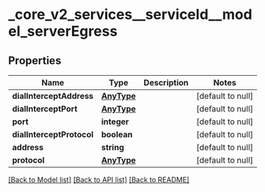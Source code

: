 # _core_v2_services__serviceId__model_serverEgress

## Properties
Name | Type | Description | Notes
------------ | ------------- | ------------- | -------------
**dialInterceptAddress** | [**AnyType**](.md) |  | [default to null]
**dialInterceptPort** | [**AnyType**](.md) |  | [default to null]
**port** | **integer** |  | [default to null]
**dialInterceptProtocol** | **boolean** |  | [default to null]
**address** | **string** |  | [default to null]
**protocol** | [**AnyType**](.md) |  | [default to null]

[[Back to Model list]](../README.md#documentation-for-models) [[Back to API list]](../README.md#documentation-for-api-endpoints) [[Back to README]](../README.md)


